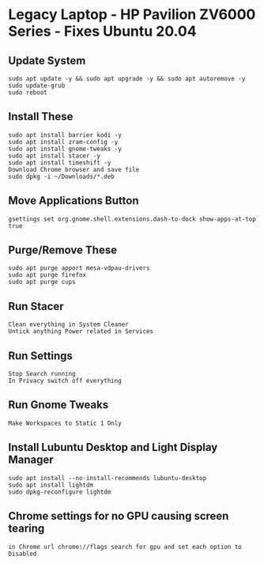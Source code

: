 # Legacy Laptop - HP Pavilion ZV6000 Series - Fixes Ubuntu 20.04
## Update System
    sudo apt update -y && sudo apt upgrade -y && sudo apt autoremove -y
    sudo update-grub
    sudo reboot
## Install These
    sudo apt install barrier kodi -y
    sudo apt install zram-config -y
    sudo apt install gnome-tweaks -y
    sudo apt install stacer -y
    sudo apt install timeshift -y
    Download Chrome browser and save file
    sudo dpkg -i ~/Downloads/*.deb
## Move Applications Button
    gsettings set org.gnome.shell.extensions.dash-to-dock show-apps-at-top true
## Purge/Remove These
    sudo apt purge apport mesa-vdpau-drivers
    sudo apt purge firefox
    sudo apt purge cups
## Run Stacer
    Clean everything in System Cleaner
    Untick anything Power related in Services
## Run Settings
    Stop Search running
    In Privacy switch off everything
## Run Gnome Tweaks
    Make Workspaces to Static 1 Only 
## Install Lubuntu Desktop and Light Display Manager
    sudo apt install --no-install-recommends lubuntu-desktop 
    sudo apt install lightdm
    sudo dpkg-reconfigure lightdm
## Chrome settings for no GPU causing screen tearing
    in Chrome url chrome://flags search for gpu and set each option to Disabled

